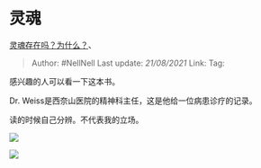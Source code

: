# 灵魂
[灵魂存在吗？为什么？](https://www.zhihu.com/question/20693940/answer/1883109612)、

> Author: #NellNell
> Last update: *21/08/2021*
> Link:
> Tag:

感兴趣的人可以看一下这本书。

Dr. Weiss是西奈山医院的精神科主任，这是他给一位病患诊疗的记录。

读的时候自己分辨。不代表我的立场。

![](https://pic1.zhimg.com/50/v2-b1cf53c1c432632625e25c88fc2810e9_720w.jpg?source=c8b7c179)

![](https://pic1.zhimg.com/80/v2-b1cf53c1c432632625e25c88fc2810e9_720w.jpg?source=c8b7c179)
